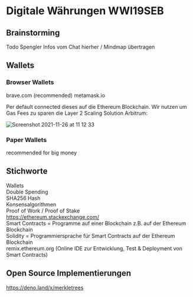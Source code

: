 # Digitale Währungen WWI19SEB

## Brainstorming
Todo Spengler Infos vom Chat hierher / Mindmap übertragen

## Wallets
### Browser Wallets
brave.com (recommended)
metamask.io

Per default connected dieses auf die Ethereum Blockchain. Wir nutzen um Gas Fees zu sparen die Layer 2 Scaling Solution Arbitrum:

![Screenshot 2021-11-26 at 11 12 33](https://user-images.githubusercontent.com/43786652/143564681-e2531e37-8c48-410c-829c-54be46d48d1f.png)


### Paper Wallets
recommended for big money

## Stichworte
Wallets   
Double Spending   
SHA256 Hash   
Konsensalgorithmen    
Proof of Work / Proof of Stake    
https://ethereum.stackexchange.com/  
Smart Contracts = Programme auf einer Blockchain z.B. auf der Ethereum Blockchain    
Solidity = Programmiersprache für Smart Contracts auf der Ethereum Blockchain   
remix.ethereum.org (Online IDE zur Entwicklung, Test & Deployment von Smart Contracts)   


## Open Source Implementierungen 
https://deno.land/x/merkletrees





